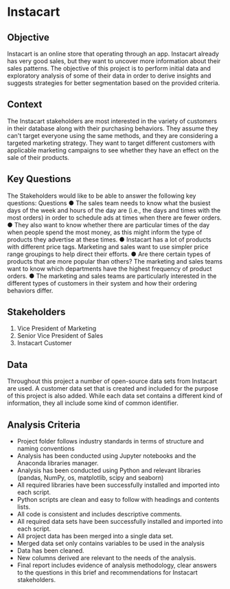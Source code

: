 # Instacart

## Objective
Instacart is an online store that operating through an app. Instacart already has very good sales, but they want to uncover more information about their sales patterns. The objective of this project is to perform initial data and exploratory analysis of some of their data in order to derive insights and suggests strategies for better segmentation based on the provided criteria.

## Context
The Instacart stakeholders are most interested in the variety of customers in their database along with their purchasing behaviors. They assume they can't target everyone using the same methods, and they are considering a targeted marketing strategy. They want to target different customers with applicable marketing campaigns to see whether they have an effect on the sale of their products.

## Key Questions
The Stakeholders would like to be able to answer the following key questions:
Questions
● The sales team needs to know what the busiest days of the week and hours of the day
  are (i.e., the days and times with the most orders) in order to schedule ads at times
  when there are fewer orders.
● They also want to know whether there are particular times of the day when people spend
  the most money, as this might inform the type of products they advertise at these times.
● Instacart has a lot of products with different price tags. Marketing and sales want to use
  simpler price range groupings to help direct their efforts.
● Are there certain types of products that are more popular than others? The marketing
  and sales teams want to know which departments have the highest frequency of product
  orders.
● The marketing and sales teams are particularly interested in the different types of
  customers in their system and how their ordering behaviors differ.
  
  ## Stakeholders
  1. Vice President of Marketing
  2. Senior Vice President of Sales
  3. Instacart Customer

## Data
Throughout this project a number of open-source data sets from Instacart are used. A customer data set that is created and included for the purpose of this project is also added. While each data set contains a different kind of information, they all include some kind of common identifier.

## Analysis Criteria
- Project folder follows industry standards in terms of structure and naming conventions
- Analysis has been conducted using Jupyter notebooks and the Anaconda libraries manager.
- Analysis has been conducted using Python and relevant libraries (pandas, NumPy, os, matplotlib, scipy and seaborn)
- All required libraries have been successfully installed and imported into each script.
- Python scripts are clean and easy to follow with headings and contents lists.
- All code is consistent and includes descriptive comments.
- All required data sets have been successfully installed and imported into each script.
- All project data has been merged into a single data set.
- Merged data set only contains variables to be used in the analysis
- Data has been cleaned.
- New columns derived are relevant to the needs of the analysis.
- Final report includes evidence of analysis methodology, clear answers to the questions in this brief and recommendations for   Instacart stakeholders.
